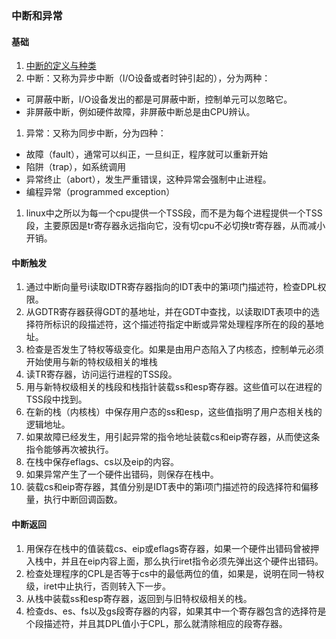 ### 中断和异常

#### 基础
1. [中断的定义与种类](https://lrita.github.io/2019/03/05/linux-interrupt-and-trap)
1. 中断：又称为异步中断（I/O设备或者时钟引起的），分为两种：
  * 可屏蔽中断，I/O设备发出的都是可屏蔽中断，控制单元可以忽略它。
  * 非屏蔽中断，例如硬件故障，非屏蔽中断总是由CPU辨认。
1. 异常：又称为同步中断，分为四种：
  * 故障（fault），通常可以纠正，一旦纠正，程序就可以重新开始
  * 陷阱（trap），如系统调用
  * 异常终止（abort），发生严重错误，这种异常会强制中止进程。
  * 编程异常（programmed exception）
1. linux中之所以为每一个cpu提供一个TSS段，而不是为每个进程提供一个TSS段，主要原因是tr寄存器永远指向它，没有切cpu不必切换tr寄存器，从而减小开销。

#### 中断触发
1. 通过中断向量号i读取IDTR寄存器指向的IDT表中的第i项门描述符，检查DPL权限。
1. 从GDTR寄存器获得GDT的基地址，并在GDT中查找，以读取IDT表项中的选择符所标识的段描述符，这个描述符指定中断或异常处理程序所在的段的基地址。
1. 检查是否发生了特权等级变化。如果是由用户态陷入了内核态，控制单元必须开始使用与新的特权级相关的堆栈 
  1. 读TR寄存器，访问运行进程的TSS段。
  2. 用与新特权级相关的栈段和栈指针装载ss和esp寄存器。这些值可以在进程的TSS段中找到。 
  3. 在新的栈（内核栈）中保存用户态的ss和esp，这些值指明了用户态相关栈的逻辑地址。
1. 如果故障已经发生，用引起异常的指令地址装载cs和eip寄存器，从而使这条指令能够再次被执行。
1. 在栈中保存eflags、cs以及eip的内容。
1. 如果异常产生了一个硬件出错码，则保存在栈中。
1. 装载cs和eip寄存器，其值分别是IDT表中的第i项门描述符的段选择符和偏移量，执行中断回调函数。

#### 中断返回
1. 用保存在栈中的值装载cs、eip或eflags寄存器，如果一个硬件出错码曾被押入栈中，并且在eip内容上面，那么执行iret指令必须先弹出这个硬件出错码。
1. 检查处理程序的CPL是否等于cs中的最低两位的值，如果是，说明在同一特权级，iret中止执行，否则转入下一步。
1. 从栈中装载ss和esp寄存器，返回到与旧特权级相关的栈。
1. 检查ds、es、fs以及gs段寄存器的内容，如果其中一个寄存器包含的选择符是个段描述符，并且其DPL值小于CPL，那么就清除相应的段寄存器。

